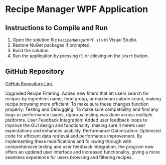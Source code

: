 # Recipe Manager WPF Application

## Instructions to Compile and Run
1. Open the solution file `RecipeManagerWPF.sln` in Visual Studio.
2. Restore NuGet packages if prompted.
3. Build the solution.
4. Run the application by pressing `F5` or clicking on the `Start` button.

## GitHub Repository
[GitHub Repository Link](https://github.com/Matt-J-Simone/RecipeManagerWPF)

Upgraded Recipe Filtering: Added new filters that let users search for recipes by ingredient name, food group, or maximum calorie count, making recipe browsing more efficient. To make sure these changes function properly: Testing and Debugging: To make sure compatibility and find any bugs or performance issues, rigorous testing was done across multiple platforms. User Feedback Integration: Added user feedback loops to improve the GUI design and functionality, making sure it meets user expectations and enhances usability. Performance Optimization: Optimized code for efficient data retrieval and performance improvement.
By implementing these modifications and following through with comprehensive testing and user feedback integration, the program now offers an updated user interface and increased functionality, giving a more seamless experience for users browsing and filtering recipes.
